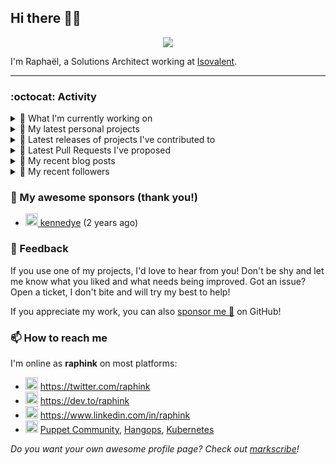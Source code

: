 ## Hi there 👋🏼


<p align="center">
  <a href="https://github.com/ryo-ma/github-profile-trophy"><img src="https://github-profile-trophy.vercel.app/?username=raphink&theme=darkhub&margin-w=15&margin-h=15&no-frame=true&column=5"/></a>
</p>


I'm Raphaël, a Solutions Architect working at [Isovalent](https://github.com/isovalent).

<hr />


### :octocat: Activity

<details>
<summary>👷 What I'm currently working on</summary>

- [cilium/cilium](https://github.com/cilium/cilium) - eBPF-based Networking, Security, and Observability (1 week ago)
- [cilium/cilium-cli](https://github.com/cilium/cilium-cli) - CLI to install, manage &amp; troubleshoot Kubernetes clusters running Cilium (2 weeks ago)
- [raphink/dotfiles](https://github.com/raphink/dotfiles) -  (1 month ago)
- [GameLab-UNIL-EPFL/Lausanne-1830](https://github.com/GameLab-UNIL-EPFL/Lausanne-1830) - Open-Source Historically accurate RPG based in 1830s Lausanne. (2 months ago)
- [cilium/proxy](https://github.com/cilium/proxy) - Envoy with Cilium filters (2 months ago)
</details>

<details>
<summary>🌱 My latest personal projects</summary>

- [raphink/localhost-run-proxy](https://github.com/raphink/localhost-run-proxy) - 
- [raphink/dotfiles](https://github.com/raphink/dotfiles) - 
- [raphink/applicationsets-demo](https://github.com/raphink/applicationsets-demo) - 
- [raphink/lettres_1870](https://github.com/raphink/lettres_1870) - ✉ Un site publiant une collection de lettres envoyées de Paris en 1870-1871
- [raphink/katacoda-scenarios](https://github.com/raphink/katacoda-scenarios) - Katacoda Scenarios
</details>

<details>
<summary>🔭 Latest releases of projects I've contributed to</summary>

- [argoproj/argo-helm](https://github.com/argoproj/argo-helm) ([argo-cd-5.0.0](https://github.com/argoproj/argo-helm/releases/tag/argo-cd-5.0.0), today) - ArgoProj Helm Charts
- [oboukili/terraform-provider-argocd](https://github.com/oboukili/terraform-provider-argocd) ([v3.2.1](https://github.com/oboukili/terraform-provider-argocd/releases/tag/v3.2.1), 2 days ago) - Terraform provider for ArgoCD 
- [puppetlabs/puppetserver-helm-chart](https://github.com/puppetlabs/puppetserver-helm-chart) ([v6.5.3](https://github.com/puppetlabs/puppetserver-helm-chart/releases/tag/v6.5.3), 5 days ago) -  The Helm Chart for Puppet Server
- [cilium/cilium](https://github.com/cilium/cilium) ([v1.12.1](https://github.com/cilium/cilium/releases/tag/v1.12.1), 1 week ago) - eBPF-based Networking, Security, and Observability
- [cilium/cilium-cli](https://github.com/cilium/cilium-cli) ([v0.12.1](https://github.com/cilium/cilium-cli/releases/tag/v0.12.1), 2 weeks ago) - CLI to install, manage &amp; troubleshoot Kubernetes clusters running Cilium
</details>

<details>
<summary>🔨 Latest Pull Requests I've proposed</summary>

- [docs(bandwidth-manager): add note on per-pod limits](https://github.com/cilium/cilium/pull/20916) on [cilium/cilium](https://github.com/cilium/cilium) (1 week ago)
</details>

<details>
<summary>📜 My recent blog posts</summary>

- [Towards a Modular DevOps Stack](https://dev.to/camptocamp-ops/towards-a-modular-devops-stack-257c) (6 months ago)
- [A 15-year Puppet Journey](https://dev.to/raphink/a-15-year-puppet-journey-4o39) (6 months ago)
- [How to allow dynamic Terraform Provider Configuration](https://dev.to/camptocamp-ops/how-to-allow-dynamic-terraform-provider-configuration-20ik) (1 year ago)
- [March Cloud Native Romandie Meetup](https://dev.to/camptocamp-ops/march-cloud-native-romandie-meetup-o2f) (1 year ago)
- [Immutability &amp; loose coupling: a match made in heaven](https://dev.to/camptocamp-ops/immutability-loose-coupling-a-match-made-in-heaven-37kl) (1 year ago)
</details>

<details>
<summary>👥 My recent followers</summary>

- [<img src="https://avatars.githubusercontent.com/u/109592669?v=4" height="20"/> paffseb](https://github.com/paffseb)
- [<img src="https://avatars.githubusercontent.com/u/70258211?u=6dd2574e2f0ec93d52c3af3679e43a9b80fd6bfb&amp;v=4" height="20"/> ValeryVerkhoturov](https://github.com/ValeryVerkhoturov)
- [<img src="https://avatars.githubusercontent.com/u/108674482?v=4" height="20"/> hfcui1](https://github.com/hfcui1)
- [<img src="https://avatars.githubusercontent.com/u/11661114?u=2e1a4c46f696cec09eae47cb1b17e21d28c09547&amp;v=4" height="20"/> jackkolokasis](https://github.com/jackkolokasis)
- [<img src="https://avatars.githubusercontent.com/u/719302?u=847f86ed026bd5ee809db151b17f5d3d70e711b4&amp;v=4" height="20"/> tpapagian](https://github.com/tpapagian)
</details>


### 💚 My awesome sponsors (thank you!)

- [<img src="https://avatars.githubusercontent.com/u/1110127?v=4" height="20"/> kennedye](https://github.com/kennedye) (2 years ago)


### 💬 Feedback

If you use one of my projects, I'd love to hear from you!
Don't be shy and let me know what you liked and what needs being improved.
Got an issue? Open a ticket, I don't bite and will try my best to help!

If you appreciate my work, you can also [sponsor me 💚](https://github.com/sponsors/raphink) on GitHub!


### 📫 How to reach me

I'm online as **raphink** on most platforms:

- <img src="https://raw.githubusercontent.com/FortAwesome/Font-Awesome/master/svgs/brands/twitter.svg" width="20" alt="Twitter" /> https://twitter.com/raphink
- <img src="https://raw.githubusercontent.com/FortAwesome/Font-Awesome/master/svgs/brands/dev.svg" width="20" alt="Blog" /> https://dev.to/raphink
- <img src="https://raw.githubusercontent.com/FortAwesome/Font-Awesome/master/svgs/brands/linkedin.svg" width="20" alt="LinkedIn" /> https://www.linkedin.com/in/raphink
- <img src="https://raw.githubusercontent.com/FortAwesome/Font-Awesome/master/svgs/brands/slack.svg" width="20" alt="Slack" /> [Puppet Community](https://slack.puppet.com/), [Hangops](https://signup.hangops.com/), [Kubernetes](https://slack.k8s.io/)

*Do you want your own awesome profile page? Check out [markscribe](https://github.com/muesli/markscribe)!*
